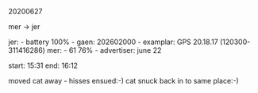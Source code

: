 
20200627

mer -> jer

jer:
    - battery 100%
    - gaen: 202602000 
    - examplar: GPS 20.18.17 (120300-311416286)
mer:
    - 61 76%
    - advertiser: june 22

start: 15:31
end: 16:12

moved cat away - hisses ensued:-)
cat snuck back in to same place:-)
